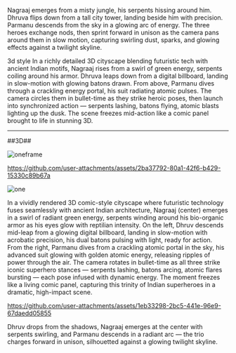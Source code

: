 Nagraaj emerges from a misty jungle, his serpents hissing around him. Dhruva flips down from a tall city tower, landing beside him with precision. Parmanu descends from the sky in a glowing arc of energy. The three heroes exchange nods, then sprint forward in unison as the camera pans around them in slow motion, capturing swirling dust, sparks, and glowing effects against a twilight skyline.

3d style In a richly detailed 3D cityscape blending futuristic tech with ancient Indian motifs, Nagraaj rises from a swirl of green energy, serpents coiling around his armor. Dhruva leaps down from a digital billboard, landing in slow-motion with glowing batons drawn. From above, Parmanu dives through a crackling energy portal, his suit radiating atomic pulses. The camera circles them in bullet-time as they strike heroic poses, then launch into synchronized action — serpents lashing, batons flying, atomic blasts lighting up the dusk. The scene freezes mid-action like a comic panel brought to life in stunning 3D.






-------------------
##3D##


![oneframe](https://github.com/user-attachments/assets/81ccd1d2-c1f3-4d5c-9155-d63b0f3e644d)



https://github.com/user-attachments/assets/2ba37792-80a1-42f6-b429-15330c89b67a





![one](https://github.com/user-attachments/assets/9d5b8dc5-0a24-4941-b52c-6701192fe946)



In a vividly rendered 3D comic-style cityscape where futuristic technology fuses seamlessly with ancient Indian architecture, Nagraaj (center) emerges in a swirl of radiant green energy, serpents winding around his bio-organic armor as his eyes glow with reptilian intensity. On the left, Dhruv descends mid-leap from a glowing digital billboard, landing in slow-motion with acrobatic precision, his dual batons pulsing with light, ready for action. From the right, Parmanu dives from a crackling atomic portal in the sky, his advanced suit glowing with golden atomic energy, releasing ripples of power through the air. The camera rotates in bullet-time as all three strike iconic superhero stances — serpents lashing, batons arcing, atomic flares bursting — each pose infused with dynamic energy. The moment freezes like a living comic panel, capturing this trinity of Indian superheroes in a dramatic, high-impact scene.






https://github.com/user-attachments/assets/1eb33298-2bc5-441e-96e9-67daedd05855





Dhruv drops from the shadows, Nagraaj emerges at the center with serpents swirling, and Parmanu descends in a radiant arc — the trio charges forward in unison, silhouetted against a glowing twilight skyline.

